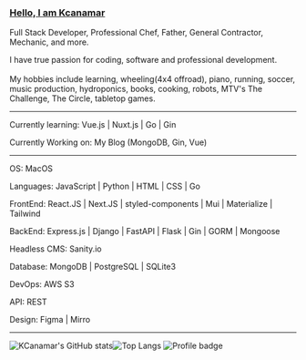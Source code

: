 ### [Hello, I am Kcanamar](https://kylecanamar-portfolio.vercel.app/)

Full Stack Developer, Professional Chef, Father, General Contractor, Mechanic, and more.

I have true passion for coding, software and professional development. <br><br>My hobbies include learning, wheeling(4x4 offroad), piano, running, soccer, music production, hydroponics, books, cooking, robots, MTV's The Challenge, The Circle, tabletop games.

---

Currently learning: Vue.js | Nuxt.js | Go | Gin 

Currently Working on: My Blog (MongoDB, Gin, Vue) 

---

OS: MacOS

Languages: JavaScript | Python | HTML | CSS | Go

FrontEnd: React.JS | Next.JS | styled-components | Mui | Materialize | Tailwind

BackEnd: Express.js | Django | FastAPI | Flask | Gin | GORM | Mongoose

Headless CMS: Sanity.io

Database: MongoDB | PostgreSQL | SQLite3

DevOps: AWS S3 

API: REST 

Design: Figma | Mirro

---


![KCanamar's GitHub stats](https://github-readme-stats.vercel.app/api?username=kcanamar&show_icons=true&theme=nord&count_private=true)![Top Langs](https://github-readme-stats.vercel.app/api/top-langs/?username=kcanamar&langs_count=10&theme=nord&layout=compact&count_private=true)
![Profile badge](https://www.codewars.com/users/kcanamar/badges/small)
